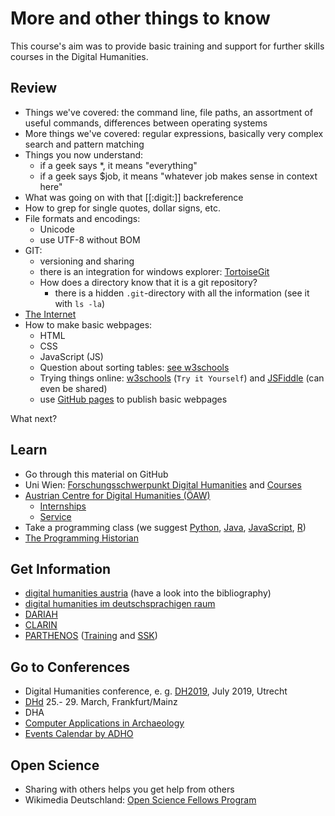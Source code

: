 # More and other things to know

This course's aim was to provide basic training and support for further skills courses in the Digital Humanities.

## Review

* Things we've covered: the command line, file paths, an assortment of useful commands, differences between operating systems
* More things we've covered: regular expressions, basically very complex search and pattern matching
* Things you now understand:
  * if a geek says \*, it means "everything"
  * if a geek says $job, it means "whatever job makes sense in context here"
* What was going on with that [[:digit:]] backreference
* How to grep for single quotes, dollar signs, etc.
* File formats and encodings:
  * Unicode
  * use UTF-8 without BOM
* GIT:
  * versioning and sharing
  * there is an integration for windows explorer: [TortoiseGit](https://tortoisegit.org/)
  * How does a directory know that it is a git repository?
    * there is a hidden `.git`-directory with all the information (see it with `ls -la`)
* [The Internet](https://www.youtube.com/watch?v=iDbyYGrswtg)
* How to make basic webpages:
  * HTML
  * CSS
  * JavaScript (JS)
  * Question about sorting tables: [see w3schools](https://www.w3schools.com/howto/howto_js_sort_table.asp)
  * Trying things online: [w3schools](https://www.w3schools.com/) (`Try it Yourself`) and [JSFiddle](https://jsfiddle.net/) (can even be shared)
  * use [GitHub pages](https://pages.github.com/) to publish basic webpages 

What next?

## Learn
* Go through this material on GitHub
* Uni Wien: [Forschungsschwerpunkt Digital Humanities](https://fsp-digital-humanities.univie.ac.at/) and [Courses](https://fsp-digital-humanities.univie.ac.at/lehre/)
* [Austrian Centre for Digital Humanities (ÖAW)](https://www.oeaw.ac.at/acdh/)
  * [Internships](https://www.oeaw.ac.at/acdh/team/internships/)
  * [Service](https://www.oeaw.ac.at/acdh/service/)
* Take a programming class (we suggest [Python](https://www.learnpython.org/), [Java](https://www.learnjavaonline.org/), [JavaScript](https://www.w3schools.com/js/), [R](https://www.rstudio.com/online-learning/))
* [The Programming Historian](https://programminghistorian.org/)

## Get Information
* [digital humanities austria](http://digital-humanities.at/de) (have a look into the bibliography)
* [digital humanities im deutschsprachigen raum](https://dig-hum.de/)
* [DARIAH](https://www.dariah.eu/)
* [CLARIN](https://www.clarin.eu/)
* [PARTHENOS](http://www.parthenos-project.eu/) ([Training](http://www.parthenos-project.eu/portal/trainingsuite) and [SSK](http://ssk.huma-num.fr/))

## Go to Conferences
* Digital Humanities conference, e. g. [DH2019](https://dh2019.adho.org/), July 2019, Utrecht
* [DHd](https://www.dhd2019.org/tagung) 25.- 29. March, Frankfurt/Mainz
* DHA
* [Computer Applications in Archaeology](https://caa-international.org/)
* [Events Calendar by ADHO](http://adho.org/events-calendar)

## Open Science
* Sharing with others helps you get help from others
* Wikimedia Deutschland: [Open Science Fellows Program](https://en.wikiversity.org/wiki/Wikimedia_Deutschland/Open_Science_Fellows_Program)
